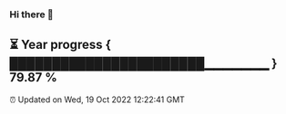### Hi there 👋
⏳ Year progress { ███████████████████████▁▁▁▁▁▁▁ } 79.87 %
---
⏰ Updated on Wed, 19 Oct 2022 12:22:41 GMT

